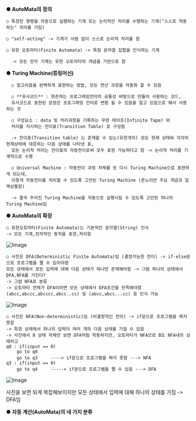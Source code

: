 
**● AutoMata의 정의**

    ○ 특정한 명령을 자동으로 실행하는 기계 또는 논리적인 처리를 수행하는 기계("스스로 작동하는" 의미를 가짐)

    ○ "self-acting" -> 기계가 사람 없이 스스로 논리적 처리를 함

    ○ 유한 오토마타(Finite Automata) -> 특정 문자열 집합을 인식하는 기계

      -> 모든 전자 기계는 유한 오토마타의 개념을 기반으로 함

**● Turing Machine(튜링머신)**

      ○ 알고리즘을 완벽하게 표현하는 방법, 모든 연산 과정을 자동화 할 수 있음

      ○ **유사코드** : 현존하는 프로그래밍언어의 공통성 바탕으로 만들어 사용하는 코드, 
      유사코드로 표현된 문장은 프로그래밍 언어로 변환 될 수 있음을 알고 있음으로 해서 사용하는 것

      ○ 구성요소 : data 및 처리과정을 기록하는 무한 테이프(Infinite Tape) 와
      처리를 지시하는 전이표(Transition Table) 로 구성됨

      -> 전이표(Transition table) 는 존재할 수 있는(유한개의) 모든 현재 상태와 각각의 현재상태에 대응하는 다음 상태를 나타낸 표, 
      모든 논리적 처리는 전이표의 자동전이로써 모두 표현 가능하다고 함 -> 논리적 처리를 기계적으로 수행

      ○ Universal Machine : 자동전이 과정 자체를 또 다시 Turing Machine으로 표현하게 되는데, 
      이렇게 자동전이를 처리할 수 있도록 고안된 Turing Machine (폰노이만 주요 개념과 일맥상통함)

      -> 결국 주어진 Turing Machine을 자동으로 실행시킬 수 있도록 고안된 하나의 Turing Machine임

**● AutoMata의 확장**

    ○ 유한오토마타(Finite Automata)는 기본적인 문자열(String) 인식
    -> 모든 기계,전자적인 동작을 표현,처리함

   ![Image](https://github.com/user-attachments/assets/d1977bfc-091f-476c-9ec0-dd480cf9a0f7)

    ○ 사진은 DFA(Deterministic Finite Automata)임 (결정가능한 전이) -> if-else문으로 프로그램을 짤 수 있어야함
    모든 상태에서 모든 입력에 대해 다음 상태가 하나만 존재해야함 -> 그럼 하나의 상태에서 DFA,NFA를 가진다?
    -> 그럼 NFA로 분류
    -> 오토마타 전체가 DFA이려면 모든 상태에서 DFA조건을 만족해야함
    (abcc,abccc,abcccc,abcc..cc) 및 (abcc,abcc...cc) 등 인식 가능

![Image](https://github.com/user-attachments/assets/0929136a-15e1-4b4b-bc83-61fcc4aa36b7)

    ○ 사진은 NFA(Non-deterministic)임 (비결정적인 전이) -> if문으로 프로그램을 짜지 못함
    -> 특정 상태에서 하나의 입력이 여러 개의 다음 상태를 가질 수 있음
    -> 사진에서 B 상태 자체만 보면 DFA처럼 작동하지만, 오토마타가 NFA므로 B도 NFA내의 상태라고 
    q0 : if(input == 0) 
        go to q0
        go to q3     ----> if문으로 프로그램을 짜지 못함 ---> NFA
    q3 : if(input == 0)
        go to q4     -----> if문으로 프로그램을 짤 수 있음 ---> DFA

![Image](https://github.com/user-attachments/assets/76a40bf0-36a5-46d6-9559-f8c5d98288c3)

사진을 보면 되게 복잡해보이지만 모든 상태에서 입력에 대해 하나의 상태를 가짐
-> DFA임
    

    
    
    


  

  
  

**● 자동 계산(AutoMata)의 네 가지 분류**



